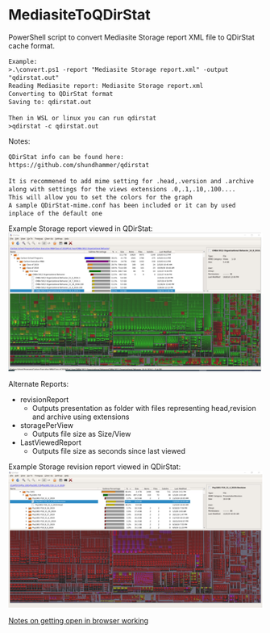 # MediasiteToQDirStat

PowerShell script to convert Mediasite Storage report XML file to QDirStat cache format.

    Example:
    >.\convert.ps1 -report "Mediasite Storage report.xml" -output "qdirstat.out"
    Reading Mediasite report: Mediasite Storage report.xml
    Converting to QDirStat format
    Saving to: qdirstat.out

    Then in WSL or linux you can run qdirstat
    >qdirstat -c qdirstat.out
    
Notes:

    QDirStat info can be found here: https://github.com/shundhammer/qdirstat

    It is recommened to add mime setting for .head,.version and .archive
    along with settings for the views extensions .0,.1,.10,.100....
    This will allow you to set the colors for the graph
    A sample QDirStat-mime.conf has been included or it can by used inplace of the default one

Example Storage report viewed in QDirStat:
![Example QDirStat](/images/Example.jpg)

Alternate Reports:

* revisionReport
  - Outputs presentation as folder with files representing head,revision and archive using extensions
* storagePerView
  - Outputs file size as Size/View 
* LastViewedReport 
  - Outputs file size as seconds since last viewed 
  
Example Storage revision report viewed in QDirStat:
![Example QDirStat Revision Report](/images/Example-revisionReport.jpg)


[Notes on getting open in browser working](openinbrowser.md)
